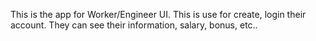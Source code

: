 This is the app for Worker/Engineer UI.
This is use for create, login their account.
They can see their information, salary, bonus, etc..